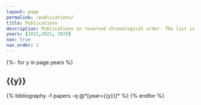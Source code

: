 ```yaml
---
layout: page
permalink: /publications/
title: Publications
description: Publications in reversed chronological order. The list is generated by jekyll-scholar.
years: [2022,2021, 2020]
nav: true
nav_order: 1
---
```

<!-- _pages/publications.md -->
<div class="publications">

{%- for y in page.years %}
  <h2 class="year">{{y}}</h2>
  {% bibliography -f papers -q @*[year={{y}}]* %}
{% endfor %}

</div>
